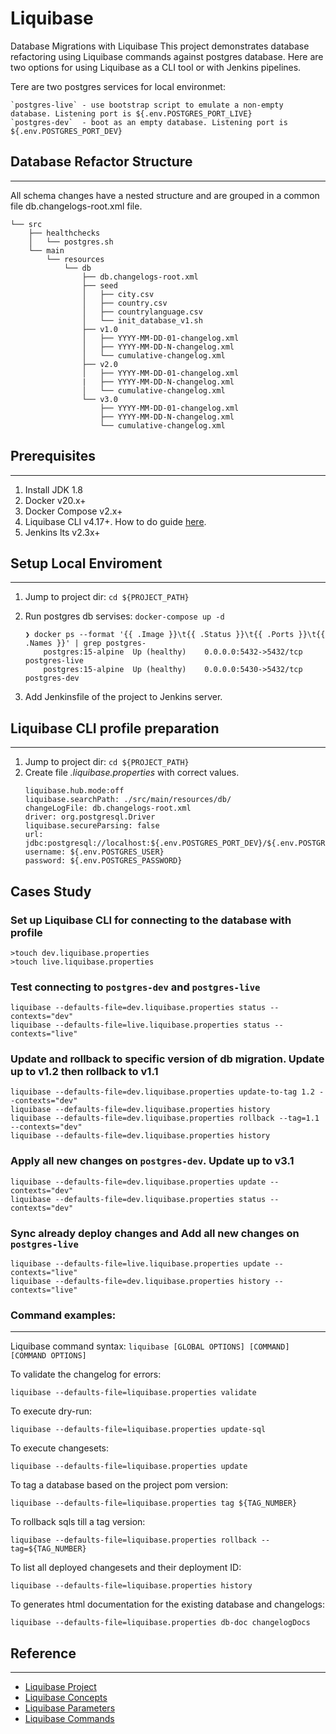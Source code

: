# Liquibase
Database Migrations with Liquibase
This project demonstrates database refactoring using Liquibase commands against postgres database. Here are two options for using Liquibase as a CLI tool or with Jenkins pipelines.

Tere are two postgres services for local environmet:

    `postgres-live` - use bootstrap script to emulate a non-empty database. Listening port is ${.env.POSTGRES_PORT_LIVE} 
    `postgres-dev`  - boot as an empty database. Listening port is ${.env.POSTGRES_PORT_DEV} 


## Database Refactor Structure
----
All  schema changes have a nested structure and are grouped in a common file db.changelogs-root.xml file.

```
└── src
    ├── healthchecks
    │   └── postgres.sh
    └── main
        └── resources
            └── db
                ├── db.changelogs-root.xml
                ├── seed
                │   ├── city.csv
                │   ├── country.csv
                │   ├── countrylanguage.csv
                │   └── init_database_v1.sh
                ├── v1.0
                │   ├── YYYY-MM-DD-01-changelog.xml
                │   ├── YYYY-MM-DD-N-changelog.xml
                │   └── cumulative-changelog.xml
                ├── v2.0
                │   ├── YYYY-MM-DD-01-changelog.xml
                |   ├── YYYY-MM-DD-N-changelog.xml
                │   └── cumulative-changelog.xml
                └── v3.0
                    ├── YYYY-MM-DD-01-changelog.xml
                    ├── YYYY-MM-DD-N-changelog.xml
                    └── cumulative-changelog.xml
```

## Prerequisites
----
1. Install JDK 1.8
2. Docker v20.x+
3. Docker Compose v2.x+
4. Liquibase CLI v4.17+. How to do guide [here](https://docs.liquibase.com/start/install/home.html).
5. Jenkins lts v2.3x+


## Setup Local Enviroment
----
1. Jump to project dir: `cd ${PROJECT_PATH}`
2. Run postgres db servises: `docker-compose up -d`

    ```
    ❯ docker ps --format '{{ .Image }}\t{{ .Status }}\t{{ .Ports }}\t{{ .Names }}' | grep postgres-
        postgres:15-alpine	Up (healthy)	0.0.0.0:5432->5432/tcp	postgres-live
        postgres:15-alpine	Up (healthy)	0.0.0.0:5430->5432/tcp	postgres-dev
    ```
3. Add Jenkinsfile of the project to Jenkins server.


## Liquibase CLI profile preparation
----
1. Jump to project dir: `cd ${PROJECT_PATH}`
2. Create file _<env>.liquibase.properties_ with correct values.
    ```
    liquibase.hub.mode:off
    liquibase.searchPath: ./src/main/resources/db/
    changeLogFile: db.changelogs-root.xml
    driver: org.postgresql.Driver
    liquibase.secureParsing: false
    url: jdbc:postgresql://localhost:${.env.POSTGRES_PORT_DEV}/${.env.POSTGRES_DB}
    username: ${.env.POSTGRES_USER}
    password: ${.env.POSTGRES_PASSWORD}
    ```

## Cases Study
### Set up Liquibase CLI for connecting to the database with profile

    >touch dev.liquibase.properties
    >touch live.liquibase.properties

### Test connecting to `postgres-dev` and `postgres-live` 
    liquibase --defaults-file=dev.liquibase.properties status --contexts="dev"
    liquibase --defaults-file=live.liquibase.properties status --contexts="live"

### Update and rollback to specific version of db migration. Update up to __v1.2__ then rollback to __v1.1__
    liquibase --defaults-file=dev.liquibase.properties update-to-tag 1.2 --contexts="dev"
    liquibase --defaults-file=dev.liquibase.properties history
    liquibase --defaults-file=dev.liquibase.properties rollback --tag=1.1 --contexts="dev"
    liquibase --defaults-file=dev.liquibase.properties history

### Apply all new changes on `postgres-dev`. Update up to __v3.1__
    liquibase --defaults-file=dev.liquibase.properties update --contexts="dev"
    liquibase --defaults-file=dev.liquibase.properties status --contexts="dev"

### Sync already deploy changes and Add all new changes on `postgres-live`
    liquibase --defaults-file=live.liquibase.properties update --contexts="live"
    liquibase --defaults-file=dev.liquibase.properties history --contexts="live"



### Command examples:
----
Liquibase command syntax: `liquibase [GLOBAL OPTIONS] [COMMAND] [COMMAND OPTIONS]`

To validate the changelog for errors:

    liquibase --defaults-file=liquibase.properties validate

To execute dry-run:

	liquibase --defaults-file=liquibase.properties update-sql

To execute changesets:

	liquibase --defaults-file=liquibase.properties update

To tag a database based on the project pom version:

	liquibase --defaults-file=liquibase.properties tag ${TAG_NUMBER}

To rollback sqls till a tag version:

	liquibase --defaults-file=liquibase.properties rollback --tag=${TAG_NUMBER}

To list all deployed changesets and their deployment ID:

	liquibase --defaults-file=liquibase.properties history

To generates html documentation for the existing database and changelogs:

    liquibase --defaults-file=liquibase.properties db-doc changelogDocs


## Reference
----
- [Liquibase Project](https://github.com/liquibase/liquibase)
- [Liquibase Concepts](https://docs.liquibase.com/concepts/home.html)
- [Liquibase Parameters](https://docs.liquibase.com/parameters/home.html)
- [Liquibase Commands](https://docs.liquibase.com/commands/home.html)